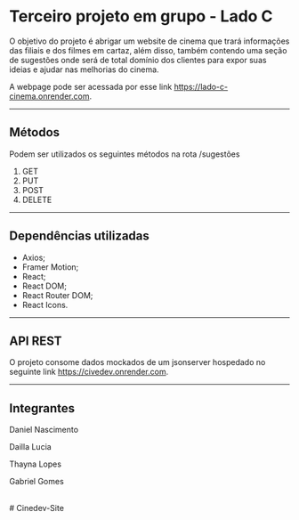 # Terceiro projeto em grupo - Lado C
O objetivo do projeto é abrigar um website de cinema que trará informações das filiais e dos filmes em cartaz, além disso, também contendo uma seção de sugestões onde será de total domínio dos clientes para expor suas ideias e ajudar nas melhorias do cinema.

A webpage pode ser acessada por esse link https://lado-c-cinema.onrender.com.

<hr>

## Métodos
Podem ser utilizados os seguintes métodos na rota /sugestões
<ol>
<li> GET </li>
<li> PUT </li>
<li> POST </li>
<li> DELETE </li>
</ol>


<hr>

## Dependências utilizadas
- Axios;
- Framer Motion;
- React;
- React DOM; 
- React Router DOM;
- React Icons.

<hr>

## API REST
O projeto consome dados mockados de um jsonserver hospedado no seguinte link https://civedev.onrender.com.

<hr>

## Integrantes

Daniel Nascimento

Dailla Lucia

Thayna Lopes

Gabriel Gomes

<!-- Larissa -->

<br>
#   C i n e d e v - S i t e  
 